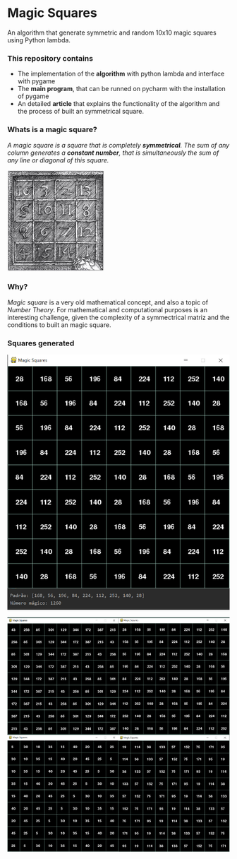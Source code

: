 # Magic Squares
An algorithm that generate symmetric and random 10x10 magic squares using Python lambda.

### This repository contains
- The implementation of the **algorithm** with python lambda and interface with pygame
- The **main program**, that can be runned on pycharm with the installation of pygame
- An detailed **article** that explains the functionality of the algorithm and the process of built an symmetrical square.

### Whats is a magic square?
*A magic square is a square that is completely **symmetrical**. The sum of any column generates a **constant number**, that is simultaneously the sum of any line or diagonal of this square.*

![Square_old](https://github.com/GabrielPrzy/Magic-Squares/blob/master/imagens/square_old.jpg)

### Why?
*Magic square* is a very old mathematical concept, and also a topic of *Number Theory*. For mathematical and computational purposes is an interesting challenge, given the complexity of a symmectrical matriz and the conditions to built an magic square.

### Squares generated
![Square2](https://github.com/GabrielPrzy/Magic-Squares/blob/master/imagens/square2.jpg)

![Squares](https://github.com/GabrielPrzy/Magic-Squares/blob/master/imagens/squares.jpg)
